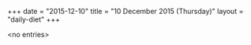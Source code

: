 +++
date = "2015-12-10"
title = "10 December 2015 (Thursday)"
layout = "daily-diet"
+++


\<no entries\>
